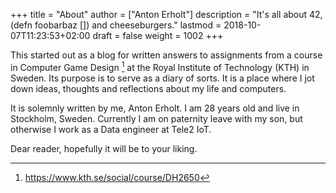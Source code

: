 +++
title = "About"
author = ["Anton Erholt"]
description = "It's all about 42, (defn foobarbaz []) and cheeseburgers."
lastmod = 2018-10-07T11:23:53+02:00
draft = false
weight = 1002
+++

This started out as a blog for written answers to assignments from a
course in Computer Game Design&nbsp;[^fn:1] at the Royal Institute of
Technology (KTH) in Sweden. Its purpose is to serve as a diary of
sorts. It is a place where I jot down ideas, thoughts and reflections
about my life and computers.

It is solemnly written by me, Anton Erholt. I am 28 years old and live
in Stockholm, Sweden. Currently I am on paternity leave with my son,
but otherwise I work as a Data engineer at Tele2 IoT.

Dear reader, hopefully it will be to your liking.

[^fn:1]: <https://www.kth.se/social/course/DH2650>
